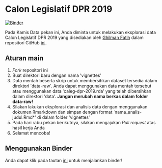 # Calon Legislatif DPR 2019

[![Binder](https://mybinder.org/badge_logo.svg)](https://mybinder.org/v2/gh/indo-r/002_kamisdata_Caleg-DPR-2019/master?urlpath=rstudio)

Pada Kamis Data pekan ini, Anda diminta untuk melakukan eksplorasi data Calon Legislatif DPR 2019 yang disediakan oleh [Ghilman Fatih](https://github.com/seuriously) dalam repositori GitHub [ini](https://github.com/seuriously/caleg_dpr_2019).

## Aturan main

1. *Fork* repositori ini
2. Buat direktori baru dengan nama 'vignettes'
3. Data mentah beserta skrip untuk membersihkan dataset tersedia dalam direktori 'data-raw'. Anda dapat menggunakan data mentah tersebut atau  menggunakan data 'caleg-dpr-2019.rda' yang telah dibersihkan dalam direktori 'data'. **Jangan merubah nama berkas dalam folder data-raw!**
4. Silakan lakukan eksplorasi dan analisis data dengan menggunakan  dokumen Rmarkdown dan simpan dengan format 'nama_analis-judul.Rmd*' di dalam folder 'vignettes'
4. Pada hari rabu pekan berikutnya, silakan mengajukan *Pull request* atas hasil kerja Anda
5. Selamat mencoba!

## Menggunakan Binder
Anda dapat klik pada tautan [ini](https://mybinder.org/v2/gh/indo-r/002_kamisdata_Caleg-DPR-2019/master?urlpath=rstudio) untuk menjalankan binder!
